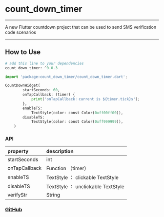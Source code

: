 # count_down_timer

------
A new Flutter  countdown project that can be used to send SMS verification code scenarios


------

## How to Use

```python
# add this line to your dependencies
count_down_timer: ^0.0.3
```

```python
import 'package:count_down_timer/count_down_timer.dart';

```

```python
CountDownWidget(
        startSeconds: 60,
        onTapCallback: (timer) {
            print('onTapCallback：current is ${timer.tick}s');
        },
        enableTS:
            TextStyle(color: const Color(0xff00ff00)),
        disableTS:
            TextStyle(color: const Color(0xff999999)),
    )
```
### API

| property        | description
| :--------   | :-----  |
| startSeconds     | int    |
| onTapCallback        | Function （timer） |
| enableTS        | TextStyle ： clickable TextStyle|
| disableTS        | TextStyle ： unclickable TextStyle  |
| verifyStr        | String   |


###  [GitHub](https://github.com/manburenshenglu/count_down_widget)



